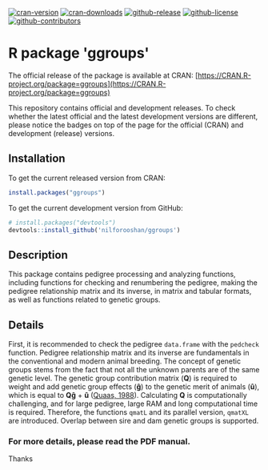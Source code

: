 [![cran-version](https://www.r-pkg.org/badges/version/ggroups?color=green)](https://cran.r-project.org/package=ggroups)
[![cran-downloads](http://cranlogs.r-pkg.org/badges/grand-total/ggroups?color=green)](https://cran.r-project.org/package=ggroups)
[![github-release](https://img.shields.io/github/release/nilforooshan/ggroups.svg)](https://github.com/nilforooshan/ggroups)
[![github-license](https://img.shields.io/github/license/nilforooshan/ggroups.svg)](https://github.com/nilforooshan/ggroups/blob/master/LICENSE)
[![github-contributors](https://img.shields.io/github/contributors/nilforooshan/ggroups.svg)](https://github.com/nilforooshan/ggroups/graphs/contributors/)

# R package 'ggroups'

The official release of the package is available at CRAN: [https://CRAN.R-project.org/package=ggroups](https://CRAN.R-project.org/package=ggroups)

This repository contains official and development releases. To check whether the latest official and the latest development versions are different, please notice the badges on top of the page for the official (CRAN) and development (release) versions.

## Installation

To get the current released version from CRAN:

```r
install.packages("ggroups")
```

To get the current development version from GitHub:

```r
# install.packages("devtools")
devtools::install_github('nilforooshan/ggroups')
```

## Description

This package contains pedigree processing and analyzing functions, including functions for checking and renumbering the pedigree, making the pedigree relationship matrix and its inverse, in matrix and tabular formats, as well as functions related to genetic groups.

## Details

First, it is recommended to check the pedigree `data.frame` with the `pedcheck` function. Pedigree relationship matrix and its inverse are fundamentals in the conventional and modern animal breeding. The concept of genetic groups stems from the fact that not all the unknown parents are of the same genetic level. The genetic group contribution matrix (**Q**) is required to weight and add genetic group effects (**&gcirc;**) to the genetic merit of animals (**&ucirc;**), which is equal to **Q&gcirc;** + **&ucirc;** ([Quaas, 1988](https://doi.org/10.3168/jds.S0022-0302(88)79691-5)). Calculating **Q** is computationally challenging, and for large pedigree, large RAM and long computational time is required. Therefore, the functions `qmatL` and its parallel version, `qmatXL` are introduced. Overlap between sire and dam genetic groups is supported.

### For more details, please read the PDF manual.

Thanks
